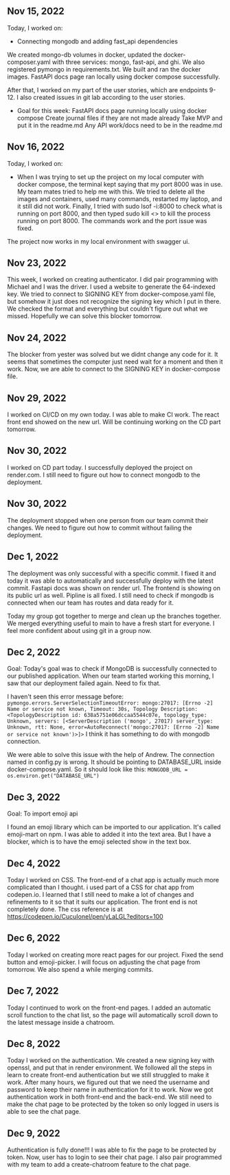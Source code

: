 ## Nov 15, 2022

Today, I worked on:

* Connecting mongodb and adding fast_api dependencies

We created mongo-db volumes in docker, updated the docker-composer.yaml with three services: mongo, fast-api, and ghi. We also registered pymongo in requirements.txt. We built and ran the docker images. FastAPI docs page ran locally using docker compose successfully.

After that, I worked on my part of the user stories, which are endpoints 9-12. I also created issues in git lab according to the user stories.

* Goal for this week:
FastAPI docs page running locally using docker compose
Create journal files if they are not made already
Take MVP and put it in the readme.md
Any API work/docs need to be in the readme.md


## Nov 16, 2022

Today, I worked on:

* When I was trying to set up the project on my local computer with docker compose, the terminal kept saying that my port 8000 was in use. My team mates tried to help me with this. We tried to delete all the images and containers, used many commands, restarted my laptop, and it still did not work. Finally, I tried with sudo lsof -i:8000 to check what is running on port 8000, and then typed sudo kill <<pid number>> to kill the process running on port 8000. The commands work and the port issue was fixed.

The project now works in my local environment with swagger ui.

## Nov 23, 2022

This week, I worked on creating authenticator. I did pair programming with Michael and I was the driver. I used a website to generate the 64-indexed key. We tried to connect to SIGNING KEY from docker-compose.yaml file, but somehow it just does not recognize the signing key which I put in there. We checked the format and everything but couldn't figure out what we missed. Hopefully we can solve this blocker tomorrow.

## Nov 24, 2022

The blocker from yester was solved but we didnt change any code for it. It seems that sometimes the computer just need wait for a moment and then it work. Now, we are able to connect to the SIGNING KEY in docker-compose file.

## Nov 29, 2022
I worked on CI/CD on my own today. I was able to make CI work. The react front end showed on the new url.
Will be continuing working on the CD part tomorrow.

## Nov 30, 2022
I worked on CD part today. I successfully deployed the project on render.com. I still need to figure out how to connect mongodb to the deployment.

## Nov 30, 2022
The deployment stopped when one person from our team commit their changes. We need to figure out how to commit without failing the deployment.


## Dec 1, 2022
The deployment was only successful with a specific commit. I fixed it and today it was able to automatically and successfully deploy with the latest commit. Fastapi docs was shown on render url. The frontend is showing on its public url as well. Pipline is all fixed. I still need to check if mongodb is connected when our team has routes and data ready for it.

Today my group got together to merge and clean up the branches together. We merged everything useful to main to have a fresh start for everyone. I feel more confident about using git in a group now.

## Dec 2, 2022
Goal: Today's goal was to check if MongoDB is successfully connected to our published application. When our team started working this morning, I saw that our deployment failed again. Need to fix that.

I haven't seen this error message before:
``` pymongo.errors.ServerSelectionTimeoutError: mongo:27017: [Errno -2] Name or service not known, Timeout: 30s, Topology Description: <TopologyDescription id: 638a5751e06dccaa5544c07e, topology_type: Unknown, servers: [<ServerDescription ('mongo', 27017) server_type: Unknown, rtt: None, error=AutoReconnect('mongo:27017: [Errno -2] Name or service not known')>]>```
I think it has something to do with mongodb connection.

We were able to solve this issue with the help of Andrew. The connection named in config.py is wrong. It should be pointing to DATABASE_URL inside docker-compose.yaml. So it should look like this:
```MONGODB_URL = os.environ.get("DATABASE_URL")```


## Dec 3, 2022
Goal: To import emoji api

I found an emoji library which can be imported to our application. It's called emoji-mart on npm. I was able to added it into the text area. But I have a blocker, which is to have the emoji selected show in the text box.


## Dec 4, 2022
Today I worked on CSS. The front-end of a chat app is actually much more complicated than I thought. i used part of a CSS for chat app from codepen.io. I learned that I still need to make a lot of changes and refinements to it so that it suits our application. The front end is not completely done.
The css reference is at https://codepen.io/CucuIonel/pen/yLaLGL?editors=100


## Dec 6, 2022
Today I worked on creating more react pages for our project. Fixed the send button and emoji-picker. I will focus on adjusting the chat page from tomorrow.
We also spend a while merging commits.


## Dec 7, 2022
Today I continued to work on the front-end pages. I added an automatic scroll function to the chat list, so the page will automatically scroll down to the latest message inside a chatroom.


## Dec 8, 2022
Today I worked on the authentication. We created a new signing key with openssl, and put that in render environment. We followed all the steps in learn to create front-end authentication but we still struggled to make it work. After many hours, we figured out that we need the username and password to keep their name in authentication for it to work. Now we got authentication work in both front-end and the back-end.
We still need to make the chat page to be protected by the token so only logged in users is able to see the chat page.


## Dec 9, 2022
Authentication is fully done!!! I was able to fix the page to be protected by token. Now, user has to login to see their chat page.
I also pair programmed with my team to add a create-chatroom feature to the chat page.


